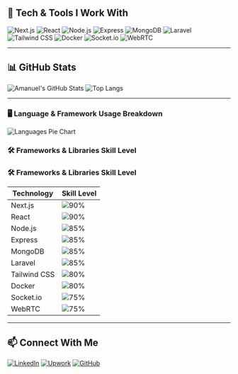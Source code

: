 ## 🚀 Tech & Tools I Work With

![Next.js](https://img.shields.io/badge/-Next.js-000?style=for-the-badge&logo=next.js)
![React](https://img.shields.io/badge/-React-61DAFB?style=for-the-badge&logo=react&logoColor=white)
![Node.js](https://img.shields.io/badge/-Node.js-339933?style=for-the-badge&logo=nodedotjs&logoColor=white)
![Express](https://img.shields.io/badge/-Express-000?style=for-the-badge&logo=express&logoColor=white)
![MongoDB](https://img.shields.io/badge/-MongoDB-4EA94B?style=for-the-badge&logo=mongodb&logoColor=white)
![Laravel](https://img.shields.io/badge/-Laravel-FF2D20?style=for-the-badge&logo=laravel&logoColor=white)
![Tailwind CSS](https://img.shields.io/badge/-TailwindCSS-38B2AC?style=for-the-badge&logo=tailwind-css&logoColor=white)
![Docker](https://img.shields.io/badge/-Docker-2496ED?style=for-the-badge&logo=docker&logoColor=white)
![Socket.io](https://img.shields.io/badge/-Socket.io-010101?style=for-the-badge&logo=socket.io&logoColor=white)
![WebRTC](https://img.shields.io/badge/-WebRTC-333333?style=for-the-badge&logo=webrtc&logoColor=white)

---

## 📊 GitHub Stats

![Amanuel's GitHub Stats](https://github-readme-stats.vercel.app/api?username=AbeDevSaga&show_icons=true&theme=radical)
![Top Langs](https://github-readme-stats.vercel.app/api/top-langs/?username=AbeDevSaga&layout=compact&theme=radical)

---

### 🖥️ Language & Framework Usage Breakdown

![Languages Pie Chart](https://github-readme-stats.vercel.app/api/top-langs/?username=AbeDevSaga&layout=pie&theme=radical)
### 🛠️ Frameworks & Libraries Skill Level

### 🛠️ Frameworks & Libraries Skill Level

| Technology   | Skill Level                   |
|--------------|-------------------------------|
| Next.js      | ![90%](https://progress-bar.dev/90)  |
| React        | ![90%](https://progress-bar.dev/90)  |
| Node.js      | ![85%](https://progress-bar.dev/85)  |
| Express      | ![85%](https://progress-bar.dev/85)  |
| MongoDB      | ![85%](https://progress-bar.dev/85)  |
| Laravel      | ![85%](https://progress-bar.dev/85)  |
| Tailwind CSS | ![80%](https://progress-bar.dev/80)  |
| Docker       | ![80%](https://progress-bar.dev/80)  |
| Socket.io    | ![75%](https://progress-bar.dev/75)  |
| WebRTC       | ![75%](https://progress-bar.dev/75)  |


---
## 📫 Connect With Me

[![LinkedIn](https://img.shields.io/badge/-LinkedIn-0077B5?style=for-the-badge&logo=linkedin&logoColor=white)](https://linkedin.com/in/amanuel-daniel-4573b1309)
[![Upwork](https://img.shields.io/badge/-Upwork-6FDA44?style=for-the-badge&logo=upwork&logoColor=white)](https://www.upwork.com/freelancers/~014e7dc7fe05aa7131)
[![GitHub](https://img.shields.io/badge/-GitHub-000?style=for-the-badge&logo=github&logoColor=white)](https://github.com/AbeDevSaga)
